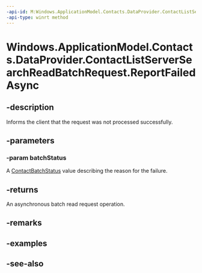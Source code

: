----api-id: M:Windows.ApplicationModel.Contacts.DataProvider.ContactListServerSearchReadBatchRequest.ReportFailedAsync(Windows.ApplicationModel.Contacts.ContactBatchStatus)
-api-type: winrt method
---<!-- Method syntaxpublic Windows.Foundation.IAsyncAction ReportFailedAsync(Windows.ApplicationModel.Contacts.ContactBatchStatus batchStatus)--># Windows.ApplicationModel.Contacts.DataProvider.ContactListServerSearchReadBatchRequest.ReportFailedAsync## -descriptionInforms the client that the request was not processed successfully.## -parameters### -param batchStatusA [ContactBatchStatus](../windows.applicationmodel.contacts/contactbatchstatus.md) value describing the reason for the failure.## -returnsAn asynchronous batch read request operation.## -remarks## -examples## -see-also